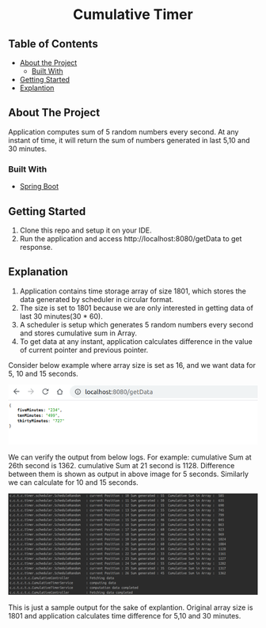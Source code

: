 <h1 align="center">Cumulative Timer</h1>

<!-- TABLE OF CONTENTS -->
## Table of Contents

* [About the Project](#about-the-project)
  * [Built With](#built-with)
* [Getting Started](#getting-started)
* [Explantion](#Explanation)



<!-- ABOUT THE PROJECT -->
## About The Project

Application computes sum of 5 random numbers every second.
At any instant of time, it will return the sum of numbers generated in last 5,10 and 30 minutes.

### Built With
* [Spring Boot](https://spring.io/projects/spring-boot)

<!-- GETTING STARTED -->
## Getting Started

1. Clone this repo and setup it on your IDE.
2. Run the application and access http://localhost:8080/getData to get response.

## Explanation
1. Application contains time storage array of size 1801, which stores the data generated by scheduler in circular format.
2. The size is set to 1801 because we are only interested in getting data of last 30 minutes(30 * 60).
3. A scheduler is setup which generates 5 random numbers every second and stores cumulative sum in Array.
4. To get data at any instant, application calculates difference in the value of current pointer and previous pointer.

Consider below example where array size is set as 16, and we want data for 5, 10 and 15 seconds.

![Output](images/output.png)

We can verify the output from below logs.
For example:
cumulative Sum at 26th second is 1362.
cumulative Sum at 21 second is 1128.
Difference between them is shown as output in above image for 5 seconds.
Similarly we can calculate for 10 and 15 seconds.

![Logs](images/logs.png)

This is just a sample output for the sake of explantion.
Original array size is 1801 and application calculates time difference for 5,10 and 30 minutes.




